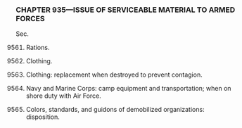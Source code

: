 ### **CHAPTER 935—ISSUE OF SERVICEABLE MATERIAL TO ARMED FORCES** ###

Sec.

9561. Rations.

9562. Clothing.

9563. Clothing: replacement when destroyed to prevent contagion.

9564. Navy and Marine Corps: camp equipment and transportation; when on shore duty with Air Force.

9565. Colors, standards, and guidons of demobilized organizations: disposition.